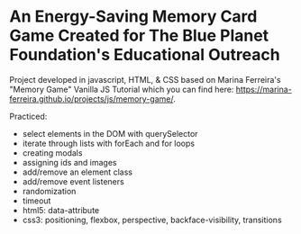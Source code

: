 # An Energy-Saving Memory Card Game Created for The Blue Planet Foundation's Educational Outreach

Project developed in javascript, HTML, & CSS based on Marina Ferreira's "Memory Game" Vanilla JS Tutorial which you can find here: https://marina-ferreira.github.io/projects/js/memory-game/.

Practiced:
* select elements in the DOM with querySelector
* iterate through lists with forEach and for loops
* creating modals
* assigning ids and images
* add/remove an element class
* add/remove event listeners
* randomization
* timeout
* html5: data-attribute
* css3: positioning, flexbox, perspective, backface-visibility, transitions

